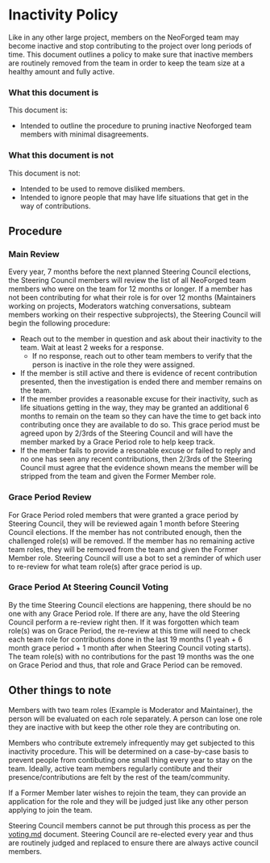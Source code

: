 # Inactivity Policy

Like in any other large project, members on the NeoForged team may become inactive and stop contributing to the project over long periods of time. This document outlines a policy to make sure that inactive members are routinely removed from the team in order to keep the team size at a healthy amount and fully active.

### What this document is

This document is:
 * Intended to outline the procedure to pruning inactive Neoforged team members with minimal disagreements.

### What this document is not

This document is not:
 * Intended to be used to remove disliked members.
 * Intended to ignore people that may have life situations that get in the way of contributions.

## Procedure

### Main Review

Every year, 7 months before the next planned Steering Council elections, the Steering Council members will review the list of all NeoForged team members who were on the team for 12 months or longer. If a member has not been contributing for what their role is for over 12 months (Maintainers working on projects, Moderators watching conversations, subteam members working on their respective subprojects), the Steering Council will begin the following procedure:

 * Reach out to the member in question and ask about their inactivity to the team. Wait at least 2 weeks for a response.
   * If no response, reach out to other team members to verify that the person is inactive in the role they were assigned.
 * If the member is still active and there is evidence of recent contribution presented, then the investigation is ended there and member remains on the team.
 * If the member provides a reasonable excuse for their inactivity, such as life situations getting in the way, they may be granted an additional 6 months to remain on the team so they can have the time to get back into contributing once they are available to do so. This grace period must be agreed upon by 2/3rds of the Steering Council and will have the member marked by a Grace Period role to help keep track.
 * If the member fails to provide a resonable excuse or failed to reply and no one has seen any recent contributions, then 2/3rds of the Steering Council must agree that the evidence shown means the member will be stripped from the team and given the Former Member role.

### Grace Period Review

For Grace Period roled members that were granted a grace period by Steering Council, they will be reviewed again 1 month before Steering Council elections. If the member has not contributed enough, then the challenged role(s) will be removed. If the member has no remaining active team roles, they will be removed from the team and given the Former Member role. Steering Council will use a bot to set a reminder of which user to re-review for what team role(s) after grace period is up.

### Grace Period At Steering Council Voting

By the time Steering Council elections are happening, there should be no one with any Grace Period role. If there are any, have the old Steering Council perform a re-review right then. If it was forgotten which team role(s) was on Grace Period, the re-review at this time will need to check each team role for contributions done in the last 19 months (1 yeah + 6 month grace period + 1 month after when Steering Council voting starts). The team role(s) with no contributions for the past 19 months was the one on Grace Period and thus, that role and Grace Period can be removed.

## Other things to note

Members with two team roles (Example is Moderator and Maintainer), the person will be evaluated on each role separately. A person can lose one role they are inactive with but keep the other role they are contributing on.

Members who contribute extremely infrequently may get subjected to this inactivity procedure. This will be determined on a case-by-case basis to prevent people from contibuting one small thing every year to stay on the team. Ideally, active team members regularly contibute and their presence/contributions are felt by the rest of the team/community.

If a Former Member later wishes to rejoin the team, they can provide an application for the role and they will be judged just like any other person applying to join the team. 

Steering Council members cannot be put through this process as per the [voting.md](voting.md) document. Steering Council are re-elected every year and thus are routinely judged and replaced to ensure there are always active council members.

